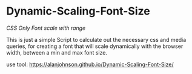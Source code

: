 # Dynamic-Scaling-Font-Size

*CSS Only Font scale with range*

This is just a simple Script to calculate out the necessary css and media queries, for creating a font that will scale dynamically with the browser width, between a min and max font size.


use tool:  https://alanjohnson.github.io/Dynamic-Scaling-Font-Size/

